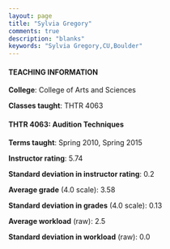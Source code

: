 ```yaml
---
layout: page
title: "Sylvia Gregory" 
comments: true
description: "blanks"
keywords: "Sylvia Gregory,CU,Boulder"
---
```

<head>
<script src="https://ajax.googleapis.com/ajax/libs/jquery/2.1.3/jquery.min.js"></script>
<script src="https://dl.dropboxusercontent.com/s/pc42nxpaw1ea4o9/highcharts.js?dl=0"></script>
<!-- <script src="../assets/js/highcharts.js"></script> -->
<style type="text/css">@font-face {
	font-family: "Bebas Neue";
	src: url(https://www.filehosting.org/file/details/544349/BebasNeue Regular.otf) format("opentype");
	}
	h1.Bebas { 
		font-family: "Bebas Neue", Verdana, Tahoma;
	}
</style>
</head>
	   
#### TEACHING INFORMATION

**College**: College of Arts and Sciences

**Classes taught**: THTR 4063

#### THTR 4063: Audition Techniques

**Terms taught**: Spring 2010, Spring 2015

**Instructor rating**: 5.74

**Standard deviation in instructor rating**: 0.2

**Average grade** (4.0 scale): 3.58

**Standard deviation in grades** (4.0 scale): 0.13

**Average workload** (raw): 2.5

**Standard deviation in workload** (raw): 0.0

